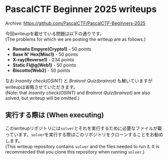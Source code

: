 # PascalCTF Beginner 2025 writeups
Archive:
https://github.com/PascalCTF/PascalCTF-Beginners-2025

今回writeupを載せている問題は以下の通りです。  
(The problems for which we are posting the writeup are as follows.)

* **Romañs Empyre(Crypto1)** - 50 points
* **Base N' Hex(Misc1)** - 50 points
* **X-ray(Reverse1)** - 234 points
* **Static Fl@g(Web1)** - 50 points
* **Biscotto(Web2)** - 50 points

なお *Insanity check(OSINT)* と *Brainrot Quiz(brainrot)* も解いていますがwriteupは省略させていただきます。  
(Note:  that *Insanity check(OSINT)* and *Brainrot Quiz(brainrot)* are also solved, but writeup will be omitted.)

## 実行する際は (When executing)
このwriteupリポジトリには`solver`とそれを実行するために必要なファイルが載っています。`solver`を実行する際はこのリポジトリをクローンすることをお勧めします。  
(This writeup repository contains `solver` and the files needed to run it. It is recommended that you clone this repository when running `solver`.)